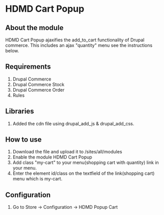 # HDMD Cart Popup

## About the module
HDMD Cart Popup ajaxifies the add_to_cart functionality of Drupal commerce. This includes an ajax "quantity" menu see the instructions below.


## Requirements
1. Drupal Commerce
2. Drupal Commerce Stock
3. Drupal Commerce Order
4. Rules

## Libraries
1. Added the cdn file using drupal_add_js & drupal_add_css.

## How to use
1. Download the file and upload it to /sites/all/modules
2. Enable the module HDMD Cart Popup
3. Add class "my-cart" to your menu(shopping cart with quantity) link in your menu.
4. Enter the element id/class on the textfield of the link(shopping cart) menu which is my-cart.

## Configuration
1. Go to Store -> Configuration -> HDMD Popup Cart


<!-- This project was sponsored by <a href="http://halcyonwebdesign.com.ph"> Halcyon Web Design </a> -->
